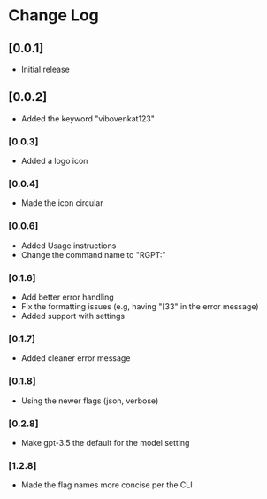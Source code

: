 # Change Log


## [0.0.1]

- Initial release

## [0.0.2]
- Added the keyword "vibovenkat123"

### [0.0.3]
- Added a logo icon

### [0.0.4]
- Made the icon circular

### [0.0.6]
- Added Usage instructions
- Change the command name to "RGPT:"

### [0.1.6]
- Add better error handling
- Fix the formatting issues (e.g, having "[33" in the error message)
- Added support with settings

### [0.1.7]
- Added cleaner error message

### [0.1.8]
- Using the newer flags (json, verbose)

### [0.2.8]
- Make gpt-3.5 the default for the model setting

### [1.2.8]
- Made the flag names more concise per the CLI